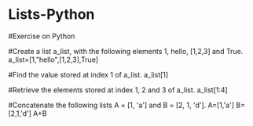 # Lists-Python
#Exercise on Python

#Create a list a_list, with the following elements 1, hello, [1,2,3] and True.
a_list=[1,"hello",[1,2,3],True]

#Find the value stored at index 1 of a_list.
a_list[1]

#Retrieve the elements stored at index 1, 2 and 3 of a_list.
a_list[1:4]

#Concatenate the following lists A = [1, 'a'] and B = [2, 1, 'd'].
A=[1,'a']
B=[2,1,'d']
A+B
